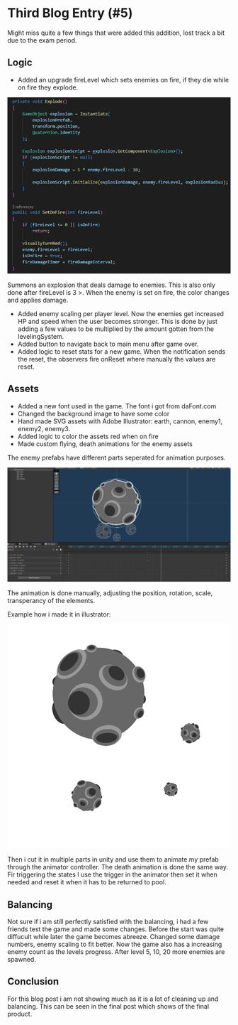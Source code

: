 # Third Blog Entry (#5)

Might miss quite a few things that were added this addition, lost track a bit due to the exam period.

## Logic

- Added an upgrade fireLevel which sets enemies on fire, if they die while on fire they explode.

![FireLogic](/Blog/resources/entry3-fireLogic.png)

Summons an explosion that deals damage to enemies. This is also only done after fireLevel is 3 >. When the enemy is set on fire, the color changes and applies damage.

- Added enemy scaling per player level. Now the enemies get increased HP and speed when the user becomes stronger. This is done by just adding a few values to be multiplied by the amount gotten from the levelingSystem.
- Added button to navigate back to main menu after game over.
- Added logic to reset stats for a new game. When the notification sends the reset, the observers fire onReset where manually the values are reset.

## Assets

- Added a new font used in the game. The font i got from daFont.com
- Changed the background image to have some color
- Hand made SVG assets with Adobe Illustrator: earth, cannon, enemy1, enemy2, enemy3.
- Added logic to color the assets red when on fire
- Made custom flying, death animations for the enemy assets

The enemy prefabs have different parts seperated for animation purposes.

![EnemyAnimation](/Blog/resources/entry3-enemyAnimation.png)

The animation is done manually, adjusting the position, rotation, scale, transperancy of the elements.

Example how i made it in illustrator:

![IllustratorExample](/Blog/resources/entry3-illustrator.png)

Then i cut it in multiple parts in unity and use them to animate my prefab through the animator controller. The death animation is done the same way. Fir triggering the states I use the trigger in the animator then set it when needed and reset it when it has to be returned to pool.


## Balancing

Not sure if i am still perfectly satisfied with the balancing, i had a few friends test the game and made some changes. Before the start was quite diffucult while later the game becomes  abreeze. Changed some damage numbers, enemy scaling to fit better. Now the game also has a increasing enemy count as the levels progress. After level 5, 10, 20 more enemies are spawned.

## Conclusion

For this blog post i am not showing much as it is a lot of cleaning up and balancing. This can be seen in the final post which shows of the final product.